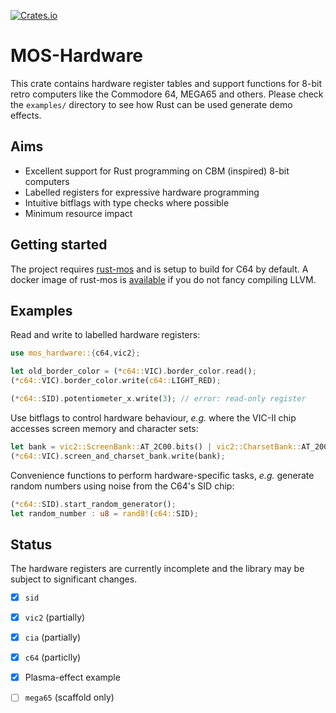 [![Crates.io](https://img.shields.io/crates/v/mos-hardware)](https://crates.io/crates/mos-hardware)

# MOS-Hardware

This crate contains hardware register tables and support functions for
8-bit retro computers like the Commodore 64, MEGA65 and others.
Please check the `examples/` directory to see how Rust can be
used generate demo effects.

## Aims

- Excellent support for Rust programming on CBM (inspired) 8-bit computers
- Labelled registers for expressive hardware programming
- Intuitive bitflags with type checks where possible
- Minimum resource impact

## Getting started

The project requires [rust-mos](https://github.com/mrk-its/rust-mos) and
is setup to build for C64 by default.
A docker image of rust-mos is [available](https://hub.docker.com/r/mrkits/rust-mos) if you
do not fancy compiling LLVM.

## Examples

Read and write to labelled hardware registers:

~~~ rust
use mos_hardware::{c64,vic2};

let old_border_color = (*c64::VIC).border_color.read();
(*c64::VIC).border_color.write(c64::LIGHT_RED);

(*c64::SID).potentiometer_x.write(3); // error: read-only register
~~~

Use bitflags to control hardware behaviour, _e.g._ where the VIC-II chip accesses
screen memory and character sets:

~~~ rust
let bank = vic2::ScreenBank::AT_2C00.bits() | vic2::CharsetBank::AT_2000.bits();
(*c64::VIC).screen_and_charset_bank.write(bank);
~~~

Convenience functions to perform hardware-specific tasks, _e.g._ generate random numbers
using noise from the C64's SID chip:

~~~ rust
(*c64::SID).start_random_generator();
let random_number : u8 = rand8!(c64::SID);
~~~

## Status

The hardware registers are currently incomplete and the library may
be subject to significant changes.

- [x] `sid`
- [x] `vic2` (partially)
- [x] `cia` (partially)
- [x] `c64` (particlly)
- [x] Plasma-effect example
- [ ] `mega65` (scaffold only)


